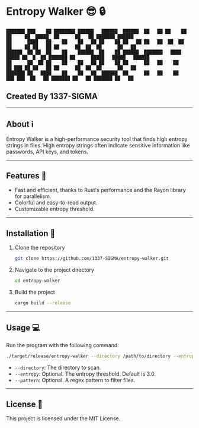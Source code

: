# Entropy Walker :sunglasses: :lock:

```
███████ ███    ██ ████████ ██████   ██████  ██████  ██   ██ ██    ██       ██     ██  █████  ██      ██   ██ ███████ ██████  
██      ████   ██    ██    ██   ██ ██    ██ ██   ██ ██   ██  ██  ██        ██     ██ ██   ██ ██      ██  ██  ██      ██   ██ 
██████  ██ ██  ██    ██    ██████  ██    ██ ██████  ███████   ████   █████ ██  █  ██ ███████ ██      █████   █████   ██████  
██      ██  ██ ██    ██    ██   ██ ██    ██ ██      ██   ██    ██          ██ ███ ██ ██   ██ ██      ██  ██  ██      ██   ██ 
███████ ██   ████    ██    ██   ██  ██████  ██      ██   ██    ██           ███ ███  ██   ██ ███████ ██   ██ ███████ ██   ██ 
```

## Created By 1337-SIGMA

---

## About :information_source:

Entropy Walker is a high-performance security tool that finds high entropy strings in files. High entropy strings often indicate sensitive information like passwords, API keys, and tokens.

---

## Features :star2:

- Fast and efficient, thanks to Rust's performance and the Rayon library for parallelism.
- Colorful and easy-to-read output.
- Customizable entropy threshold.

---

## Installation :wrench:

1. Clone the repository
    ```bash
    git clone https://github.com/1337-SIGMA/entropy-walker.git
    ```
2. Navigate to the project directory
    ```bash
    cd entropy-walker
    ```
3. Build the project
    ```bash
    cargo build --release
    ```

---

## Usage :computer:

Run the program with the following command:

```bash
./target/release/entropy-walker --directory /path/to/directory --entropy 3.0 --pattern "(pattern)"
```

- `--directory`: The directory to scan.
- `--entropy`: Optional. The entropy threshold. Default is 3.0.
- `--pattern`: Optional. A regex pattern to filter files.

---

## License :page_with_curl:

This project is licensed under the MIT License.
